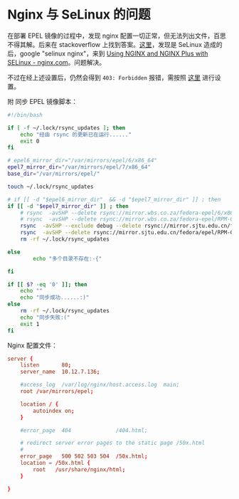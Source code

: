 # Nginx 与 SeLinux 的问题

在部署 EPEL 镜像的过程中，发现 nginx 配置一切正常，但无法列出文件，百思不得其解。后来在 stackoverflow 上找到答案。[这里](https://stackoverflow.com/a/30952561)，发现是 SeLinux 造成的后，google "selinux nginx"，来到 [Using NGINX and NGINX Plus with SELinux - nginx.com](https://www.nginx.com/blog/using-nginx-plus-with-selinux/)。问题解决。

不过在经上述设置后，仍然会得到 `403: Forbidden` 报错，需按照 [这里](https://stackoverflow.com/a/26228135) 进行设置。 


附 同步 EPEL 镜像脚本：

```bash
#!/bin/bash

if [ -f ~/.lock/rsync_updates ]; then
    echo "经由 rsync 的更新已在运行......"
    exit 0
fi

# epel6_mirror_dir="/var/mirrors/epel/6/x86_64"
epel7_mirror_dir="/var/mirrors/epel/7/x86_64"
base_dir="/var/mirrors/epel/"

touch ~/.lock/rsync_updates

# if [[ -d "$epel6_mirror_dir"  && -d "$epel7_mirror_dir" ]] ; then
if [[ -d "$epel7_mirror_dir" ]] ; then
    # rsync  -avSHP --delete rsync://mirror.wbs.co.za/fedora-epel/6/x86_64/ "$epel6_mirror_dir" && \
    # rsync  -avSHP --delete rsync://mirror.wbs.co.za/fedora-epel/RPM-GPG-KEY-EPEL-6 "$base_dir" && \
    rsync  -avSHP --exclude debug --delete rsync://mirror.sjtu.edu.cn/fedora/epel/7/x86_64/ "$epel7_mirror_dir" && \
    rsync  -avSHP --delete rsync://mirror.sjtu.edu.cn/fedora/epel/RPM-GPG-KEY-EPEL-7 "$base_dir" && \
    rm -rf ~/.lock/rsync_updates

else
        echo "多个目录不存在:-{"

fi

if [[ $? -eq '0' ]]; then
    echo ""
    echo "同步成功......:)"
else
    rm -rf ~/.lock/rsync_updates
    echo "同步失败:("
    exit 1
fi
```

Nginx 配置文件：

```conf
server {
    listen       80;
    server_name  10.12.7.136;

    #access_log  /var/log/nginx/host.access.log  main;
    root /var/mirrors/epel;

    location / {
        autoindex on;
    }

    #error_page  404              /404.html;

    # redirect server error pages to the static page /50x.html
    #
    error_page   500 502 503 504  /50x.html;
    location = /50x.html {
        root   /usr/share/nginx/html;
    }

}
```
